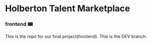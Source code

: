 # Holberton Talent Marketplace
### frontend 📟

This is the repo for our final project(frontend).
This is the DEV branch.
